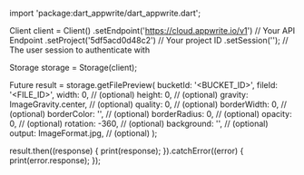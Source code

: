 import 'package:dart_appwrite/dart_appwrite.dart';

Client client = Client()
  .setEndpoint('https://cloud.appwrite.io/v1') // Your API Endpoint
  .setProject('5df5acd0d48c2') // Your project ID
  .setSession(''); // The user session to authenticate with

Storage storage = Storage(client);

Future result = storage.getFilePreview(
  bucketId: '<BUCKET_ID>',
  fileId: '<FILE_ID>',
  width: 0, // (optional)
  height: 0, // (optional)
  gravity:  ImageGravity.center, // (optional)
  quality: 0, // (optional)
  borderWidth: 0, // (optional)
  borderColor: '', // (optional)
  borderRadius: 0, // (optional)
  opacity: 0, // (optional)
  rotation: -360, // (optional)
  background: '', // (optional)
  output:  ImageFormat.jpg, // (optional)
);

result.then((response) {
  print(response);
}).catchError((error) {
  print(error.response);
});

